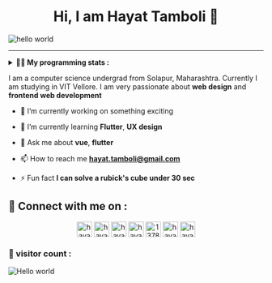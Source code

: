 <h1 align="center" > Hi, I am Hayat Tamboli 👋</h1>

![hello world](https://github.com/hayat-tamboli/hayat-tamboli/raw/master/hello-world.png)

<hr/>

<details> 
 <summary> <b>👨‍💻 My programming stats : </b></summary>

<br>

<div align="center">
  
![Hayat's github stats](https://github-readme-stats.vercel.app/api?username=hayat-tamboli&show_icons=true&title_color=2257EA&icon_color=2257EA&bg_color=f7f7f7)
![Top Langs](https://github-readme-stats.vercel.app/api/top-langs/?username=hayat-tamboli&title_color=2257EA&bg_color=f7f7f7&layout=compact&hide=html)

</div>

<a href="https://stackoverflow.com/users/13782112/hayat-tamboli"><img src="https://stackoverflow.com/users/flair/13782112.png?theme=clean" width="208" height="58" alt="profile for Hayat Tamboli at Stack Overflow, Q&amp;A for professional and enthusiast programmers" title="profile for Hayat Tamboli at Stack Overflow, Q&amp;A for professional and enthusiast programmers"></a>

<!--START_SECTION:waka-->
![Lines of code](https://img.shields.io/badge/From%20Hello%20World%20I%27ve%20Written-114901%20lines%20of%20code-blue)

**I'm an Early 🐤** 

```text
🌞 Morning    28 commits     █░░░░░░░░░░░░░░░░░░░░░░░░   6.48% 
🌆 Daytime    195 commits    ███████████░░░░░░░░░░░░░░   45.14% 
🌃 Evening    133 commits    ███████░░░░░░░░░░░░░░░░░░   30.79% 
🌙 Night      76 commits     ████░░░░░░░░░░░░░░░░░░░░░   17.59%

```
📅 **I'm Most Productive on Sunday** 

```text
Monday       51 commits     ███░░░░░░░░░░░░░░░░░░░░░░   11.81% 
Tuesday      52 commits     ███░░░░░░░░░░░░░░░░░░░░░░   12.04% 
Wednesday    71 commits     ████░░░░░░░░░░░░░░░░░░░░░   16.44% 
Thursday     57 commits     ███░░░░░░░░░░░░░░░░░░░░░░   13.19% 
Friday       58 commits     ███░░░░░░░░░░░░░░░░░░░░░░   13.43% 
Saturday     56 commits     ███░░░░░░░░░░░░░░░░░░░░░░   12.96% 
Sunday       87 commits     █████░░░░░░░░░░░░░░░░░░░░   20.14%

```


📊 **This Week I Spent My Time On** 

```text
💬 Programming Languages: 
JavaScript               6 hrs 19 mins       █████████████████░░░░░░░░   68.0% 
CSS                      2 hrs 36 mins       ███████░░░░░░░░░░░░░░░░░░   28.06% 
HTML                     9 mins              ░░░░░░░░░░░░░░░░░░░░░░░░░   1.67% 
JSON                     5 mins              ░░░░░░░░░░░░░░░░░░░░░░░░░   1.06% 
Git Config               3 mins              ░░░░░░░░░░░░░░░░░░░░░░░░░   0.62%

```

**I Mostly Code in JavaScript** 

```text
JavaScript               5 repos             ████░░░░░░░░░░░░░░░░░░░░░   16.67% 
Vue                      5 repos             ████░░░░░░░░░░░░░░░░░░░░░   16.67% 
Dart                     5 repos             ████░░░░░░░░░░░░░░░░░░░░░   16.67% 
HTML                     3 repos             ██░░░░░░░░░░░░░░░░░░░░░░░   10.0% 
Python                   3 repos             ██░░░░░░░░░░░░░░░░░░░░░░░   10.0%

```



<!--END_SECTION:waka-->

</details>

I am a computer science undergrad from Solapur, Maharashtra. Currently I am studying in VIT Vellore. I am very passionate about __web design__ and __frontend web development__


- 🔭 I’m currently working on something exciting

- 🌱 I’m currently learning **Flutter**, **UX design**

- 💬 Ask me about **vue**, **flutter**

- 📫 How to reach me **hayat.tamboli@gmail.com**

- ⚡ Fun fact **I can solve a rubick's cube under 30 sec**

## 🔗 Connect with me on :

<p align="center">
<a href="https://hayattamboli.vercel.app/" target="blank"><img align="center" src="https://simpleicons.org/icons/awesomelists.svg" alt="hayattamboli" height="30" width="30" /></a>
<a href="https://codepen.io/hayattamboli" target="blank"><img align="center" src="https://cdn.jsdelivr.net/npm/simple-icons@3.0.1/icons/codepen.svg" alt="hayattamboli" height="30" width="30" /></a>
<!--<a href="https://dev.to/hayattamboli" target="blank"><img align="center" src="https://cdn.jsdelivr.net/npm/simple-icons@3.0.1/icons/dev-dot-to.svg" alt="hayattamboli" height="30" width="30" /></a>-->
<a href="https://twitter.com/hayattamboli" target="blank"><img align="center" src="https://cdn.jsdelivr.net/npm/simple-icons@3.0.1/icons/twitter.svg" alt="hayattamboli" height="30" width="30" /></a>
<a href="https://linkedin.com/in/hayat-tamboli" target="blank"><img align="center" src="https://cdn.jsdelivr.net/npm/simple-icons@3.0.1/icons/linkedin.svg" alt="hayat-tamboli" height="30" width="30" /></a>
<a href="https://stackoverflow.com/users/13782112/hayat-tamboli" target="blank"><img align="center" src="https://cdn.jsdelivr.net/npm/simple-icons@3.0.1/icons/stackoverflow.svg" alt="13782112/hayat-tamboli" height="30" width="30" /></a>
<!--<a href="https://fb.com/hayattamboli" target="blank"><img align="center" src="https://cdn.jsdelivr.net/npm/simple-icons@3.0.1/icons/facebook.svg" alt="hayattamboli" height="30" width="30" /></a>-->
<a href="https://instagram.com/hayattamboli" target="blank"><img align="center" src="https://cdn.jsdelivr.net/npm/simple-icons@3.0.1/icons/instagram.svg" alt="hayattamboli" height="30" width="30" /></a>
<a href="https://dribbble.com/hayattamboli" target="blank"><img align="center" src="https://cdn.jsdelivr.net/npm/simple-icons@3.0.1/icons/dribbble.svg" alt="hayattamboli" height="30" width="30" /></a>
<!--<a href="https://medium.com/@hayattamboli" target="blank"><img align="center" src="https://cdn.jsdelivr.net/npm/simple-icons@3.0.1/icons/medium.svg" alt="@hayat.tamboli" height="30" width="30" /></a>-->
</p>


### 👀 visitor count :

<img src="https://profile-counter.glitch.me/hayat-tamboli/count.svg" alt="Hello world" />
